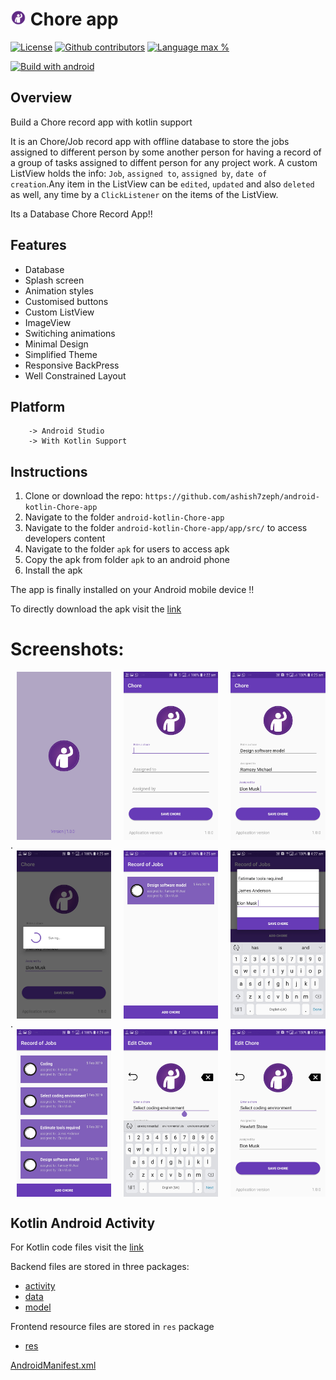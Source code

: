 # <img alt="App image" src="screenshots/ic_chore.png" width="5%"> Chore app

[![License](https://img.shields.io/github/license/ashish7zeph/android-kotlin-Chore-app.svg?style=for-the-badge)](https://github.com/ashish7zeph/android-kotlin-Chore-app/blob/master/LICENSE)
[![Github contributors](https://img.shields.io/github/contributors/ashish7zeph/android-kotlin-Chore-app.svg?style=for-the-badge)](https://github.com/ashish7zeph/android-kotlin-Chore-app/graphs/contributors)
[![Language max %](https://img.shields.io/github/languages/top/ashish7zeph/android-kotlin-Chore-app.svg?colorB=orange&style=for-the-badge)](https://kotlinlang.org/)

[![Build with android](https://forthebadge.com/images/badges/built-for-android.svg)](https://www.android.com/)

## Overview

Build a Chore record app with kotlin support

It is an Chore/Job record app with offline database to store the jobs assigned to different person by some another person for having a record of a group of tasks assigned to diffent person for any project work. A custom ListView holds the info: `Job`, `assigned to`, `assigned by`, `date of creation`.Any item in the ListView can be `edited`, `updated` and also `deleted` as well, any time by a `ClickListener` on the items of the ListView.

Its a Database Chore Record App!!

## Features

* Database
* Splash screen
* Animation styles
* Customised buttons
* Custom ListView
* ImageView
* Switiching animations
* Minimal Design
* Simplified Theme
* Responsive BackPress
* Well Constrained Layout

## Platform
        -> Android Studio
        -> With Kotlin Support

## Instructions

1. Clone or download the repo: `https://github.com/ashish7zeph/android-kotlin-Chore-app`
2. Navigate to the folder `android-kotlin-Chore-app`
3. Navigate to the folder `android-kotlin-Chore-app/app/src/` to access developers content
3. Navigate to the folder `apk` for users to access apk
4. Copy the apk from folder `apk` to an android phone
5. Install the apk

The app is finally installed on your Android mobile device !!

To directly download the apk visit the [link](https://github.com/ashish7zeph/android-kotlin-Chore-app/tree/master/apk)

 # Screenshots:

<div style="display:flex;">
<img alt="App image" src="screenshots/img1.jpg" width="30%" hspace="10">
<img alt="App image" src="screenshots/img2.jpg" width="30%" hspace="10">
<img alt="App image" src="screenshots/img3.jpg" width="30%" hspace="10">
</div>
.
<div style="display:flex;">
<img alt="App image" src="screenshots/img4.jpg" width="30%" hspace="10">
<img alt="App image" src="screenshots/img5.jpg" width="30%" hspace="10">
<img alt="App image" src="screenshots/img6.jpg" width="30%" hspace="10">
</div>
.
<div style="display:flex;">
<img alt="App image" src="screenshots/img7.jpg" width="30%" hspace="10">
<img alt="App image" src="screenshots/img8.jpg" width="30%" hspace="10">
<img alt="App image" src="screenshots/img9.jpg" width="30%" hspace="10">
</div>

## Kotlin Android Activity

For Kotlin code files visit the [link](https://github.com/ashish7zeph/android-kotlin-Chore-app/tree/master/app/src/main/java/com/zeph7/gravity)

Backend files are stored in three packages:

* [activity](https://github.com/ashish7zeph/android-kotlin-Chore-app/tree/master/app/src/main/java/com/zeph7/choreapplication/activity)
* [data](https://github.com/ashish7zeph/android-kotlin-Chore-app/tree/master/app/src/main/java/com/zeph7/choreapplication/data)
* [model](https://github.com/ashish7zeph/android-kotlin-Chore-app/tree/master/app/src/main/java/com/zeph7/choreapplication/model)

Frontend resource files are stored in `res` package

* [res](https://github.com/ashish7zeph/android-kotlin-Chore-app/tree/master/app/src/main/res)

[AndroidManifest.xml](https://github.com/ashish7zeph/android-kotlin-Chore-app/blob/master/app/src/main/AndroidManifest.xml)
